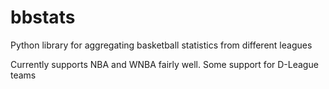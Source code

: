 bbstats
=======

Python library for aggregating basketball statistics from different leagues

Currently supports NBA and WNBA fairly well. Some support for D-League teams
